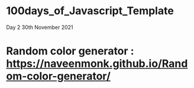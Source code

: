# 100days_of_Javascript_Template
Day 2 30th November 2021
# Random color generator : https://naveenmonk.github.io/Random-color-generator/
